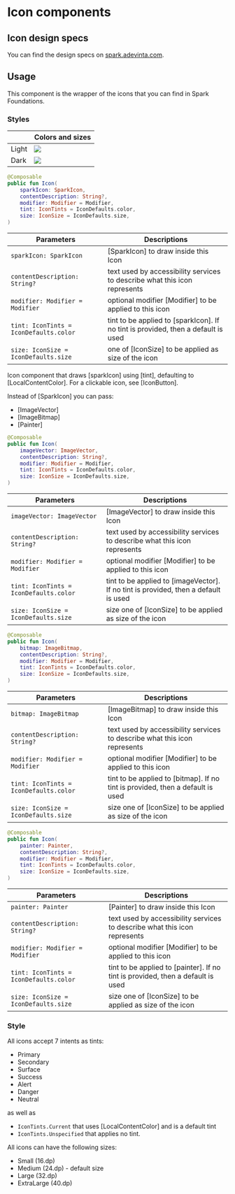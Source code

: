 # Icon components

## Icon design specs

You can find the design specs on [spark.adevinta.com](https://spark.adevinta.com/1186e1705/p/11373f-icon/b/80bf01).

## Usage

This component is the wrapper of the icons that you can find in Spark Foundations.

### Styles

|       | Colors and sizes                                                                                                                                               |
|-------|----------------------------------------------------------------------------------------------------------------------------------------------------------------|
| Light | ![](../../../../../../../../../spark-screenshot-testing/src/test/snapshots/images/com.adevinta.spark_PreviewScreenshotTests_preview_tests_icon_icon_light.png) |
| Dark  | ![](../../../../../../../../../spark-screenshot-testing/src/test/snapshots/images/com.adevinta.spark_PreviewScreenshotTests_preview_tests_icon_icon_dark.png)  |

```kotlin
@Composable
public fun Icon(
    sparkIcon: SparkIcon,
    contentDescription: String?,
    modifier: Modifier = Modifier,
    tint: IconTints = IconDefaults.color,
    size: IconSize = IconDefaults.size,
)
```

| Parameters                             | Descriptions                                                                      |
|----------------------------------------|-----------------------------------------------------------------------------------|
| `sparkIcon: SparkIcon`                 | [SparkIcon] to draw inside this Icon                                              |
| `contentDescription: String?`          | text used by accessibility services to describe what this icon represents         |
| `modifier: Modifier = Modifier`        | optional modifier [Modifier] to be applied to this icon                           |                                                                                                                     |
| `tint: IconTints = IconDefaults.color` | tint to be applied to [sparkIcon]. If no tint is provided, then a default is used |
| `size: IconSize = IconDefaults.size`   | one of [IconSize] to be applied as size of the icon                               |

Icon component that draws [sparkIcon] using [tint], defaulting to [LocalContentColor]. For a
clickable icon, see [IconButton].

Instead of [SparkIcon] you can pass:
- [ImageVector]
- [ImageBitmap]
- [Painter]

```kotlin
@Composable
public fun Icon(
    imageVector: ImageVector,
    contentDescription: String?,
    modifier: Modifier = Modifier,
    tint: IconTints = IconDefaults.color,
    size: IconSize = IconDefaults.size,
)
```

| Parameters                             | Descriptions                                                                        |
|----------------------------------------|-------------------------------------------------------------------------------------|
| `imageVector: ImageVector`             | [ImageVector] to draw inside this Icon                                              |
| `contentDescription: String?`          | text used by accessibility services to describe what this icon represents           |
| `modifier: Modifier = Modifier`        | optional modifier [Modifier] to be applied to this icon                             |                                                                                                                     |
| `tint: IconTints = IconDefaults.color` | tint to be applied to [imageVector]. If no tint is provided, then a default is used |
| `size: IconSize = IconDefaults.size`   | size one of [IconSize] to be applied as size of the icon                            |

```kotlin
@Composable
public fun Icon(
    bitmap: ImageBitmap,
    contentDescription: String?,
    modifier: Modifier = Modifier,
    tint: IconTints = IconDefaults.color,
    size: IconSize = IconDefaults.size,
)
```

| Parameters                             | Descriptions                                                                   |
|----------------------------------------|--------------------------------------------------------------------------------|
| `bitmap: ImageBitmap`                  | [ImageBitmap] to draw inside this Icon                                         |
| `contentDescription: String?`          | text used by accessibility services to describe what this icon represents      |
| `modifier: Modifier = Modifier`        | optional modifier [Modifier] to be applied to this icon                        |                                                                                                                     |
| `tint: IconTints = IconDefaults.color` | tint to be applied to [bitmap]. If no tint is provided, then a default is used |
| `size: IconSize = IconDefaults.size`   | size one of [IconSize] to be applied as size of the icon                       |

```kotlin
@Composable
public fun Icon(
    painter: Painter,
    contentDescription: String?,
    modifier: Modifier = Modifier,
    tint: IconTints = IconDefaults.color,
    size: IconSize = IconDefaults.size,
)
```

| Parameters                             | Descriptions                                                                    |
|----------------------------------------|---------------------------------------------------------------------------------|
| `painter: Painter`                     | [Painter] to draw inside this Icon                                              |
| `contentDescription: String?`          | text used by accessibility services to describe what this icon represents       |
| `modifier: Modifier = Modifier`        | optional modifier [Modifier] to be applied to this icon                         |                                                                                                                     |
| `tint: IconTints = IconDefaults.color` | tint to be applied to [painter]. If no tint is provided, then a default is used |
| `size: IconSize = IconDefaults.size`   | size one of [IconSize] to be applied as size of the icon                        |


### Style

All icons accept 7 intents as tints:
- Primary
- Secondary
- Surface
- Success
- Alert
- Danger
- Neutral

as well as 
- `IconTints.Current` that uses [LocalContentColor] and is a default tint 
- `IconTints.Unspecified` that applies no tint.

All icons can have the following sizes:
- Small (16.dp)
- Medium (24.dp) - default size
- Large (32.dp)
- ExtraLarge (40.dp)